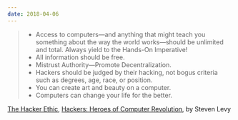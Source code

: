 ```yaml
---
date: 2018-04-06
---
```

> - Access to computers—and anything that might teach you something about the way the world works—should be unlimited and total. Always yield to the Hands-On Imperative!
> - All information should be free.
> - Mistrust Authority—Promote Decentralization.
> - Hackers should be judged by their hacking, not bogus criteria such as degrees, age, race, or position.
> - You can create art and beauty on a computer.
> - Computers can change your life for the better.

[The Hacker Ethic](https://en.wikipedia.org/wiki/Hacker_ethic), [Hackers: Heroes of Computer Revolution](https://en.wikipedia.org/wiki/Hackers:_Heroes_of_the_Computer_Revolution), by Steven Levy
